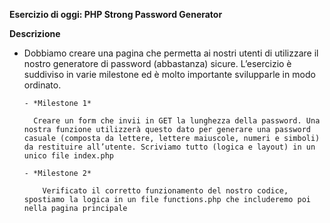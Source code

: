 **Esercizio di oggi: PHP Strong Password Generator**

**Descrizione**

- Dobbiamo creare una pagina che permetta ai nostri utenti di utilizzare il nostro generatore di password (abbastanza) sicure.
  L’esercizio è suddiviso in varie milestone ed è molto importante svilupparle in modo ordinato.

      - *Milestone 1*

        Creare un form che invii in GET la lunghezza della password. Una nostra funzione utilizzerà questo dato per generare una password casuale (composta da lettere, lettere maiuscole, numeri e simboli) da restituire all’utente. Scriviamo tutto (logica e layout) in un unico file index.php

      - *Milestone 2*

          Verificato il corretto funzionamento del nostro codice, spostiamo la logica in un file functions.php che includeremo poi nella pagina principale
